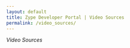 ```yaml
---
layout: default
title: Zype Developer Portal | Video Sources
permalink: /video_sources/
---
```

_Video Sources_
